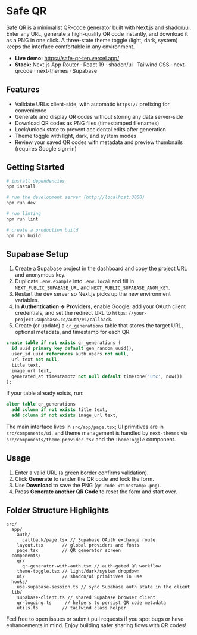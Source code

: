 # Safe QR

Safe QR is a minimalist QR-code generator built with Next.js and shadcn/ui. Enter any URL, generate a high-quality QR code instantly, and download it as a PNG in one click. A three-state theme toggle (light, dark, system) keeps the interface comfortable in any environment.

- **Live demo:** https://safe-qr-ten.vercel.app/
- **Stack:** Next.js App Router · React 19 · shadcn/ui · Tailwind CSS · next-qrcode · next-themes · Supabase

## Features

- Validate URLs client-side, with automatic `https://` prefixing for convenience
- Generate and display QR codes without storing any data server-side
- Download QR codes as PNG files (timestamped filenames)
- Lock/unlock state to prevent accidental edits after generation
- Theme toggle with light, dark, and system modes
- Review your saved QR codes with metadata and preview thumbnails (requires Google sign-in)

## Getting Started

```bash
# install dependencies
npm install

# run the development server (http://localhost:3000)
npm run dev

# run linting
npm run lint

# create a production build
npm run build
```

## Supabase Setup

1. Create a Supabase project in the dashboard and copy the project URL and anonymous key.
2. Duplicate `.env.example` into `.env.local` and fill in `NEXT_PUBLIC_SUPABASE_URL` and `NEXT_PUBLIC_SUPABASE_ANON_KEY`.
3. Restart the dev server so Next.js picks up the new environment variables.
4. In **Authentication → Providers**, enable Google, add your OAuth client credentials, and set the redirect URL to `https://your-project.supabase.co/auth/v1/callback`.
5. Create (or update) a `qr_generations` table that stores the target URL, optional metadata, and timestamp for each QR.

```sql
create table if not exists qr_generations (
  id uuid primary key default gen_random_uuid(),
  user_id uuid references auth.users not null,
  url text not null,
  title text,
  image_url text,
  generated_at timestamptz not null default timezone('utc', now())
);
```

If your table already exists, run:

```sql
alter table qr_generations
  add column if not exists title text,
  add column if not exists image_url text;
```

The main interface lives in `src/app/page.tsx`; UI primitives are in `src/components/ui`, and theme management is handled by `next-themes` via `src/components/theme-provider.tsx` and the `ThemeToggle` component.

## Usage

1. Enter a valid URL (a green border confirms validation).
2. Click **Generate** to render the QR code and lock the form.
3. Use **Download** to save the PNG (`qr-code-<timestamp>.png`).
4. Press **Generate another QR Code** to reset the form and start over.

## Folder Structure Highlights

```
src/
  app/
    auth/
      callback/page.tsx // Supabase OAuth exchange route
    layout.tsx       // global providers and fonts
    page.tsx         // QR generator screen
  components/
    qr/
      qr-generator-with-auth.tsx // auth-gated QR workflow
    theme-toggle.tsx // light/dark/system dropdown
    ui/              // shadcn/ui primitives in use
  hooks/
    use-supabase-session.ts // sync Supabase auth state in the client
  lib/
    supabase-client.ts // shared Supabase browser client
    qr-logging.ts     // helpers to persist QR code metadata
    utils.ts         // tailwind class helper
```

Feel free to open issues or submit pull requests if you spot bugs or have enhancements in mind. Enjoy building safer sharing flows with QR codes!
